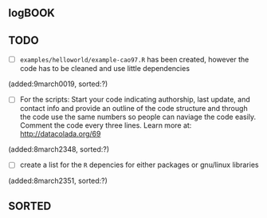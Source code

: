 logBOOK
---



## TODO

* [ ] `examples/helloworld/example-cao97.R` has been created, however the code has to be cleaned 
and use little dependencies  

(added:9march0019, sorted:?)



* [ ] For the scripts: Start your code indicating authorship, last update, and contact info and provide an outline of the code 
structure and through the code use the same numbers so people can naviage the code easily. 
Comment the code every three lines. Learn more at: http://datacolada.org/69

(added:8march2348, sorted:?)


* [ ] create a list for the `R` depencies for either packages or gnu/linux libraries

(added:8march2351, sorted:?)



## SORTED



